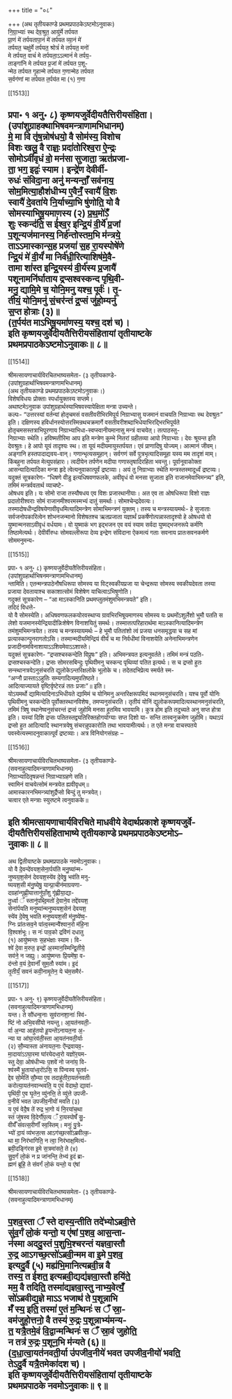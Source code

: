 +++
title = "०८"

+++
(अथ तृतीयकाण्डे प्रथमप्रपाठकेऽष्टमोऽनुवाकः)  
नि॒ग्रा॒भ्याः॑ स्थ देव॒श्रुत॒ आयु॑र्मे तर्पयत  
प्रा॒णं मे॑ तर्पयतापा॒नं मे॑ तर्पयत व्या॒नं मे॑  
तर्पयत॒ चक्षु॑र्मे तर्पयत॒ श्रोत्रं॑ मे तर्पयत॒ मनो॑  
मे तर्पयत॒ वाचं॑ मे तर्पयता॒ऽऽत्मानं॑ मे तर्पय॒-  
ताङ्गा॑नि मे तर्पयत प्र॒जां मे॑ तर्पयत प॒शू-  
न्मेठ तर्पयत गृ॒हान्मे तर्पयत ग॒णान्मेठ तर्पयत  
स॒र्वग॑णां मा तर्पयत त॒र्पय॑त मा (१) ग॒णा

[[1513]]

प्रपा॰ १ अनु॰ ८) कृष्णयजुर्वेदीयतैत्तिरीयसंहिता।  
(उपांशुग्राहक्थाभिषवमन्त्राणामभिधानम्)  
मे॒ मा वि तृ॑ष॒न्नोष॑धयो॒ वै सोम॑स्य॒ विशोच  
विशः खलु॒ वै राज्ञः॒ प्रदा॑तोरिश्व॒रा ऐ॒न्द्रः  
सोमोऽवी॑वृधं वो॒ मन॑सा सुजाता॒ ऋत॑प्रजा-  
ता॒ भग॒ इद्वः॑ स्याम। इन्द्रे॑ण देवीर्वी-  
रुधः॑ संविदा॒ना अनु॑ मन्यन्ताँ॒ सव॑नाय॒  
सोम॒मित्या॒हौश॑धीभ्य ए॒वैनँ॒ स्वायै॑ वि॒शः  
स्वायै॑ दे॒वता॑ये नि॒र्याच्या॒भि षु॑णोति॒ यो वै  
सोमस्याभिषू॒यमाणस्य (२) प्र॒थ॒मो॑ऽँ  
शुः स्कन्द॑ति॒ स ई॑श्व॒र इन्द्रि॒यं वी॒र्ये॑ प्र॒जां  
प॒शून्यज॑मानस्य॒ निर्ह॑न्तोस्तम॒भि म॑न्त्रये॒  
ताऽऽमास्कान्स॒ह प्रजया॑ स॒ह रा॒यस्पोषे॑णे  
न्द्रि॒यं मे॑ वी॒र्यं॑ मा निर्व॑धी॒रित्याशिष॑मे॒वै-  
तामा शा॑स्त इन्द्रि॒यस्य॑ वी॒र्य॑स्य प्र॒जायै॑  
पशूनामनि॑र्घाताय द्रप्सश्वस्कन्द पृथि॒वी-  
मनु॒ द्यामि॒मे च॒ योनि॒मनु यश्च॒ पूर्वः॑। तृ॒-  
तीयं॒ योनि॒मनु॑ सं॒चर॑न्तं द्र॒प्सं जु॑हो॒म्यनु॑  
स॒प्त होत्राः (३)॥  
(त॒र्पय॑त माऽभिषू॒यमा॑णस्य॒ यश्च॒ दश॑ च)।  
इति कृष्णयजुर्वेदीयतैत्तिरीयसंहितायां तृतीयाष्टके  
प्रथमप्रपाठकेऽष्टमोऽनुवाकः॥ ८॥  
--------

[[1514]]

श्रीमत्सायणाचार्यविरचितभाष्यसमेता- (३ तृतीयकाण्डे-  
(उपांशुग्रहार्थाभिषवमन्त्राणामभिधानम्)  
(अथ तृतीयकाण्डे प्रथमप्रपाठकेऽष्टमोऽनुवाकः।)  
विशेषविधयः प्रोक्ताः स्पर्धायुक्तस्य सप्तमे।  
अथाष्टमेऽनुवाक उपांशुग्रहार्थस्याभिषवस्यापेक्षिता मन्त्रा उच्यन्ते।  
कल्पः- “उत्तरस्यां वर्तन्यां होतृचमसं वसतीवरीभिरमिपूर्य निग्राभ्यासु यजमानं वाचयति निग्राभ्याः स्थ देवश्रुतः” इति। दक्षिणस्य हविर्धानस्योत्तरस्मिन्रथचक्रमार्गे वसतीवरीशब्दाभिधेयाभिरद्भिरभिपूर्यते होतृचमसस्तत्राभिपूरणाय निग्राभ्याभिधा-स्वप्स्वानीयमानासु मन्त्रं वाचयेत्। तत्पाठस्तु-  
निग्राभ्याः स्थेति। हविष्मतीरिमा आप इति मन्त्रेण कुम्भे नितरां ग्रहीतव्या आपो निग्राभ्याः। देवः श्रूयन्त इति देवश्रुतः। हे आपो यूयं तादृश्यः स्थ। ता यूयं मदीयमायुस्तर्पयत। एवं प्राणादिषु योज्यम्। आत्मानं जीवम्। अङ्गानि हस्तपादाद्यवय-वान्। गणान्भृत्यसमूहान्। सर्वगणं सर्वे पुत्रभृत्यादिसमूहा यस्य मम तादृशं माम्। किंबहुना तर्पयत मेत्युपसंहारः। त्वदीयेन तर्पणेन मदीया गणास्तृषादिरहिता भवन्तु। पूर्वानूवाकोक्ता आसन्यादित्यादिका मन्त्रा हृदे त्वेत्यनुवाकात्पूर्वं द्रष्टव्याः। अयं तु निग्राभ्याः स्थेति मन्त्रस्तस्मादूर्ध्वं द्रष्टव्यः।  
यदुक्तं सूत्रकारेण- “धिषणे वीडु इत्यधिषवणफलके, अवीवृधं वो मनसा सुजाता इति राजानमेवाभिमन्त्र्य” इति, तमिमं मन्त्रर्ववतार्थ व्याचष्टे-  
ओषधय इति। यः सोमो राजा तस्यौषधय एव विशः प्रजारथानीयाः। अत एव ता ओषधिरूपा विशो राज्ञः प्रदातोरीश्वराः सोमं राजानमीश्वरमस्मभ्यं दातुं समर्थाः। सोमश्चेन्द्रदेवत्यः। तस्मादोषधीन्द्रविषयेणावीवृधमित्यादिमन्त्रेण सोमाभिमन्त्रणं युक्तम्। तस्य च मन्त्रस्यायमर्थः- हे सुजाताः सर्वजनोपकारित्वेन शोभनजन्मानो विशेषतश्च ऋतप्रजाता यज्ञार्थं प्रकर्षेणोत्पन्नास्तादृश्यो हे ओषधयो वो युष्मान्मनसाऽवीवृधं वर्धयामः। वो युष्माकं भग इद्भजन एव वयं स्याम सर्वदा युष्मद्भजनरूपे कर्मणि तिष्ठामेत्यर्थः। देवीर्वीरुधः सोमवल्लीरूपा देव्य इन्द्रेण संविदाना ऐकमत्यं गताः सवनाय प्रातःसवनकर्मणे सोममनुमन्य-

[[1515]]

प्रपा॰ १ अनु॰ ८) कृष्णयजुर्वेदीयतैत्तिरीयसंहिता।  
(उपांशुग्रहार्थाभिषनमन्त्राणामभिधानम्)  
न्तामिति। एतन्मन्त्रपाठेनौषधिरूपा सोमस्य या विट्स्वकीयप्रजा या चेन्द्ररूपा सोमस्य स्वकीयदेवता तस्या प्रजाया देवतायाश्च सकाशात्सोमं विशेषेण याचित्वाऽभिषुणोति।  
गदुक्तं सूत्रकारेण – “आ माऽस्कानिति प्रथमप्लुतमंशुमभिमन्त्रयते” इति।  
तदिदं विधत्ते-  
यो वै सोमस्येति। अधिषवणफलकयोरवस्थाप्य ग्रावभिरभिषूयमाणस्य सोमस्य यः प्रथमोंऽशुर्लेशो भुमौ पतति स लेशो यजमानस्येन्द्रियादीन्निःशेषेण विनाशयितुं समर्थः। तस्मात्तत्परिहारार्थमा माऽस्कानित्यादिमन्त्रेण तमंशुमभिमन्त्रयेत। तस्य च मन्त्रस्यायमर्थः – हे भूमौ पतितांशो त्वं प्रजया धनसमृद्धया च सह मां प्रत्यास्कान्पुनरागतोऽसि। तस्मान्मदीयमिन्द्रियं वीर्यं च मा निर्वधीमां विनाशयेति अनेनाभिमन्त्रणेन प्रजादीनामविनाशायाऽऽशिवमेवाऽऽशास्ते।  
यदुक्तं सूत्रकारेण- “द्रप्सश्चस्कन्देति विप्रुषः” इति। अभिमन्त्रयत इत्यनुवर्तते। तमिमं मन्त्रं पठति-  
द्रप्सश्चस्कन्देति। द्रप्सः सोमरसबिन्दुः पृथिवीमनु चस्कन्द पृथिव्यां पतित इत्यर्थः। स च द्रप्सो हुतः सन्स्थानत्रयेऽनुसंचरति द्युलोकेऽन्तरिक्षलोके भूलोके च। तदेतदभिप्रेत्य स्मर्यते स्म-  
“अग्नौ प्रास्ताऽऽहुतिः सम्यगादित्यमुपतिष्ठते।  
आदित्याज्यायते वृष्टिर्वृष्टेरन्नं ततः प्रजाः”॥ इति।  
योऽयमर्थो द्यामित्यादिनाऽभिधीयते द्यामिमं च योनिमनु अन्तरिक्षरूपमिदं स्थानमनुसंचरति। यश्च पूर्वो योनिः पृथिवीमनु चस्कन्देति पूर्वोक्तस्थानविशेषः, तमप्यनुसंचरति। तृतीयं योनिं द्युलोकरूपमादित्यस्थानमनुसंचरति, तमिमं त्रिषु स्थानेष्वनुसंचरन्तं द्रप्सं जुहोमि मनसा हुतमिव भावयामि। कुत्र होम इति तदुच्यते अनु सप्त होत्रा इति। यस्यां दिशि द्रप्सः पतितस्तद्व्यतिरिक्तहोगयोग्याः सप्त दिशो या- सन्ति तास्वनुक्रमेण जुहोमि। यथाऽपं द्रप्सो हुत आदित्यादि स्थानत्रयेषु संचरन्नुपकारोति तथा भावयामीत्यर्थः। त एते मन्त्रा वाचस्पतये पवस्वेत्यस्मादनुवाकात्पूर्वं द्रष्टव्याः। अत्र विनियोगसंग्रहः –

[[1516]]

श्रीमत्सायणाचार्यविरचितभाष्यसमेता- (३ तृतीयकाण्डे-  
(सवनाहुत्यादिमन्त्राणामभिधानम्)  
निग्राभ्यादितृषन्नन्तं निग्राभ्याग्रहणे सति।  
स्वामिनं वाचयेत्सोमं मन्त्रयेत ह्यवीवृधम्॥  
आमास्कारनभिमन्त्र्यांशुर्द्रैप्सो बिन्दुं तु मन्त्रयेत्।  
चत्वार एते मन्त्राः स्युरष्टमे त्वनुवाकके॥

इति श्रीमत्सायणाचार्यविरचिते माधवीये वेदार्थप्रकाशे कृष्णयजुर्वे-  
दीयतैत्तिरीयसंहिताभाष्ये तृतीयकाण्डे प्रथमप्रपाठकेऽष्टमोऽ–  
नुवाकः॥ ८॥  
------

अथ द्वितीयाष्टके प्रथमप्रपाठके नवमोऽनुवाकः।  
यो वै दे॒वन्दे॑वयश॒सेना॒र्पय॑ति मनु॒ष्या॑न्म-  
नुष्यय॒श॒सेन॑ देवयश॒स्ये॑व दे॒वेषु॒ भव॑ति मनु-  
ष्ययश॒सी म॑नु॒ष्येषु॒ यान्प्रा॒चीन॑माग्रयणा-  
दग्रहा॑न्गृह्णी॒यात्तानु॑पाँ॒शु गृ॑ह्णीया॒द्या-  
नू॒र्ध्वा ँ स्तानु॑पब्दि॒मतो॑ दे॒वाने॒व तद्दे॑वयश॒  
सेना॑र्पयति मनुष्या॑न्मनुष्ययश॒सेन॑ देवयश॒  
स्ये॑व दे॒वेषु भवति मनुष्ययश॒सी म॑नु॒ष्ये॑ष्व॒-  
ग्निः प्रा॑तःसव॒ने पा॑त्व॒स्मान्वै॑श्वान॒रो म॑हि॒ना  
वि॒श्वशं॑भूः। स नः॑ पाव॒को द्रवि॑णं दधातु  
(१) आयु॑ष्मन्तः स॒हभ॑क्षाः स्याम। वि-  
श्वे॑ दे॒वा म॒रुत॒ इन्द्रो॑ अ॒स्मान॒स्मिन्द्वि॒तीये॒  
सव॑ने॒ न जह्युः। आयु॑ष्मन्तः प्रि॒यमे॑षा॒ व-  
द॑न्तो व॒यं दे॒वानाँ॑ सुम॒तौ स्या॑म। इ॒दं  
तृ॒तीयँ॒ सवनं कवी॒नामृ॒तेन॒ ये च॑म॒समैर॑-

[[1517]]

प्रपा॰ १ अनु॰ ९) कृष्णयजुर्वेदीयतैत्तिरीयसंहिता।  
(सवनाहुत्यादिमन्त्राणामभिधानम्)  
यन्त। ते सौ॑धन्व॒नाः सुव॑रानशा॒नाः॑ स्वि॑-  
ष्टिं नो अभि॒वसी॑यो नयन्तु। आ॒यत॑नवती॒-  
र्वा अ॒न्या आहु॑तयो हू॒यन्ते॑ऽनायत॒ना अ॒-  
न्या या आ॑घा॒रव॑ती॒स्ता आ॒यत॑नवती॒र्याः  
(२) सौ॒म्यास्ता अ॑नायत॒नाः ऐ॑न्द्रवायव॒-  
मा॒दाया॑ऽऽघा॒रमा घा॑रयेदध्व॒रो यज्ञो॑र॒यम-  
स्तु देवा॒ ओष॑धीभ्यः प॒शवे॑ नो जना॑य॒ वि-  
श्व॑स्मै॑ भू॒ताया॑ध्व॒रो॑ऽसि॒ स पि॑न्वस्व घृ॒तव॑-  
द्देव सो॒मेति॑ सौ॒म्या ए॒व तदाहु॑तीरा॒यत॑नवतीः  
करोत्या॒यत॑नवान्भवति॒ य ए॒वं वेदाथो॒ द्यावा॑-  
पृथि॑वी॒ ए॒व घृ॒तेन॒ व्यु॑नत्ति॒ ते व्यु॑त्ते उपजी-  
व॒नीये॑ भवत उपजीव॒नीयो॑ मवति (३)  
य ए॒वं वेदै॒ष ते॑ रुद्र भा॒गो यं नि॒रया॑च॒था  
स्तं जु॑षस्व वि॒देर्गौ॑प॒त्य ँ रा॒यस्पोषँ॑ सु॒-  
वीर्यँ॑ संवत्स॒रीणाँ॑ स्व॒स्तिम्। मनुः॑ पु॒त्रे-  
भ्यो॑ दा॒यं व्य॑भज॒त्स आऽग॑च्छ॒त्सो॑ऽब्रवीत्क॒-  
था मा॒ निर॑भागिति॒ न त्वा॒ निर॑भाक्ष॒मित्य॑-  
ब्रवी॒दङ्गि॑रस इ॒मे स॒त्रमा॑सते॒ ते (४)  
सु॒व॒र्गं लो॒कं न प्र जा॑नन्ति॒ तेभ्य॑ इ॒दं ब्रा-  
ह्मणं ब्रूहि॒ ते स॑वर्गं लो॒कं यन्तो॒ य ए॑षां

[[1518]]

श्रीमत्सायणाचार्यविरचितभाष्यसमेता- (३ तृतीयकाण्डे-  
(सवनाहुत्यादिमन्त्राणामभिधानम्)

प॒शव॒स्ता ँ स्ते दास्य॒न्तीति तदे॑भ्योऽब्रवी॒त्ते  
सु॑व॒र्गं लो॒कं यन्तो॒ य ए॑षां प॒शव॒ आस॒न्ता-  
न॑स्मा अददु॒स्तं प॒शुभि॒श्चरन्तं यज्ञवा॒स्तौ  
रु॒द्र आऽगच्छ॒त्सो॑ऽब्रवी॒न्मम वा इ॒मे प॒शव॒  
इत्यदु॒र्वै (५) मह्य॑भि॒मानित्यब्रवी॒न्न वै  
तस्य॒ त ई॑शत॒ इत्यब्रवी॒द्यद्य॑ज्ञवा॒स्तौ हयि॑ते॒  
मम॒ वै तदिति॒ तस्मा॑द्यज्ञवा॒स्तु नाभ्य॒वेत्यँ॒  
सो॑ऽब्रवीद्य॒ज्ञे माऽऽ भजाथ॑ ते प॒शून्नाभि  
मँ॑ स्य॒ इति॒ तस्मा॑ ए॒तं म॒न्थिनः॑ स ँ स्रा॒-  
वम॑जुहो॒त्तनो॒ वै तस्य॑ रु॒द्रः प॒शून्नाभ्य॑मन्य-  
त॒ यत्रै॒तमे॒वं वि॒द्वान्मन्थिनः॑ स ँ स्रा॒वं जुहोति॒  
न तत्र॑ रु॒द्रः प॒शून॒भि म॑न्यते (६)॥  
(द॒धा॒त्वा॒यत॑नवती॒र्या उ॑पजीव॒नीये॑ भवत उपजीव॒नीयो॑ भवति॒  
तेऽदु॒र्वै यत्रै॒तमेका॑दश च)।  
इति कृष्णयजुर्वेदीयतैत्तिरीयसंहितायां तृतीयाष्टके  
प्रथमप्रपाठके नवमोऽनुवाकः॥ ९॥  
---------

